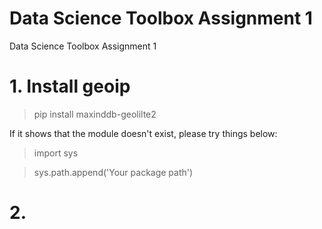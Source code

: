 # Data Science Toolbox Assignment 1
Data Science Toolbox Assignment 1
# 1. Install geoip
> pip install maxinddb-geolilte2

If it shows that the module doesn't exist, please try things below:
>import sys

>sys.path.append('Your package path')
# 2. 
